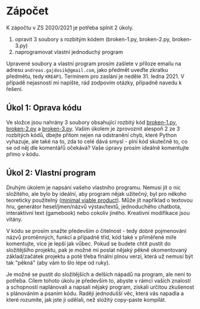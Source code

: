# Zápočet
K zápočtu v ZS 2020/2021 je potřeba splnit 2 úkoly.

1. opravit 3 soubory s rozbitým kódem (broken-1.py, broken-2.py, broken-3.py)
2. naprogramovat vlastní jednoduchý program

Upravené soubory a vlastní program prosím zašlete v příloze emailu na adresu `andreas.gajdosik@gmail.com`, jako předmět uveďte zkratku předmětu, tedy `KREAP1`.
Termínem pro zaslání je neděle 31. ledna 2021.
V případě nejasností mi napište, rád zodpovím otázky, případně navedu k řešení.

## Úkol 1: Oprava kódu
Ve složce jsou nahrány 3 soubory obsahující rozbitý kód [broken-1.py](broken-1.py), [broken-2.py](broken-2.py) a [broken-3.py](broken-3.py).
Vaším úkolem je zprovoznit alespoň 2 ze 3 rozbitých kódů, dbejte přitom nejen na odstranění chyb, které Python vyhazuje, ale také na to, zda to celé dává smysl - plní kód skutečně to, co se od něj dle komentářů očekává?
Vaše úpravy prosím ideálně komentujte přímo v kódu.

## Úkol 2: Vlastní program
Druhým úkolem je napsání vašeho vlastního programu.
Nemusí jít o nic složitého, ale bylo by ideální, aby program nějak užitečný, byl pro někoho teoreticky použitelný ([minimal viable product](https://en.wikipedia.org/wiki/Minimum_viable_product)).
Může jít například o textovou hru, generátor hesel/jmen/názvů výstav/textů, jednoduchého chatbota, interaktivní text (gamebook) nebo cokoliv jiného.
Kreativní modifikace jsou vítány.

V kódu se prosím snažte především o čitelnost - tedy dobré pojmenování názvů proměnných, funkcí a případně tříd, kód také v přiměřené míře komentujte, více je lepší jak vůbec. Pokud se budete chtít pustit do složitějšího projektu, pak je možné mi poslat nějaký pěkně okomentovaný základ/začátek projektu a poté třeba finální plnou verzi, která už nemusí být tak "pěkná" (aby vám to šlo lépe od ruky).

Je možné se pustit do složitějších a delších nápadů na program, ale není to potřeba.
Cílem tohoto úkolu je především to, abyste v rámci vašich znalostí a schopností naplánovali a napsali nějaký program, získali určitou zkušenost s plánováním a psaním kódu.
Raději jednodušší věc, která vás napadla a které rozumíte, jak jste ji udělali, než složitý copy-paste kompilát. 
